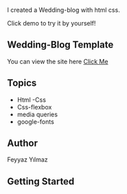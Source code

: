 I created a Wedding-blog with html css.

Click demo to try it by yourself!

## Wedding-Blog Template

You can view the site here
[Click Me](https://jolly-toffee-9770e0.netlify.app)

## Topics



- Html
-Css
- Css-flexbox
- media queries
- google-fonts
  


## Author

Feyyaz Yılmaz

## Getting Started
